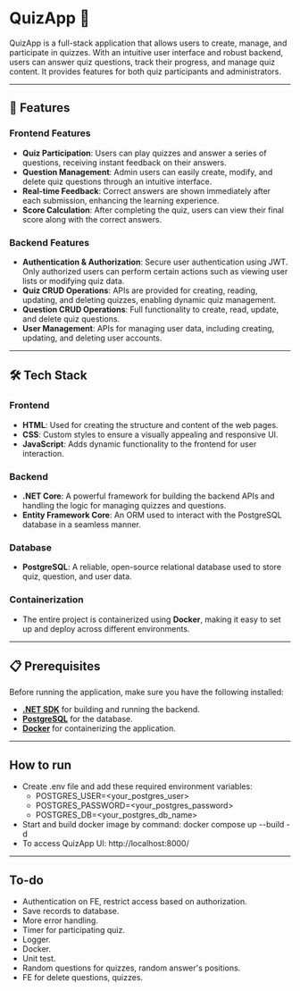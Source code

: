 # QuizApp 🎯

QuizApp is a full-stack application that allows users to create, manage, and participate in quizzes. With an intuitive user interface and robust backend, users can answer quiz questions, track their progress, and manage quiz content. It provides features for both quiz participants and administrators.

---

## 🚀 Features

### Frontend Features
- **Quiz Participation**: Users can play quizzes and answer a series of questions, receiving instant feedback on their answers.
- **Question Management**: Admin users can easily create, modify, and delete quiz questions through an intuitive interface.
- **Real-time Feedback**: Correct answers are shown immediately after each submission, enhancing the learning experience.
- **Score Calculation**: After completing the quiz, users can view their final score along with the correct answers.

### Backend Features
- **Authentication & Authorization**: Secure user authentication using JWT. Only authorized users can perform certain actions such as viewing user lists or modifying quiz data.
- **Quiz CRUD Operations**: APIs are provided for creating, reading, updating, and deleting quizzes, enabling dynamic quiz management.
- **Question CRUD Operations**: Full functionality to create, read, update, and delete quiz questions.
- **User Management**: APIs for managing user data, including creating, updating, and deleting user accounts.

---

## 🛠️ Tech Stack

### Frontend
- **HTML**: Used for creating the structure and content of the web pages.
- **CSS**: Custom styles to ensure a visually appealing and responsive UI.
- **JavaScript**: Adds dynamic functionality to the frontend for user interaction.

### Backend
- **.NET Core**: A powerful framework for building the backend APIs and handling the logic for managing quizzes and questions.
- **Entity Framework Core**: An ORM used to interact with the PostgreSQL database in a seamless manner.

### Database
- **PostgreSQL**: A reliable, open-source relational database used to store quiz, question, and user data.

### Containerization
- The entire project is containerized using **Docker**, making it easy to set up and deploy across different environments.

---

## 📋 Prerequisites

Before running the application, make sure you have the following installed:

- [**.NET SDK**](https://dotnet.microsoft.com/download) for building and running the backend.
- [**PostgreSQL**](https://www.postgresql.org/download/) for the database.
- [**Docker**](https://www.docker.com/get-started) for containerizing the application.

---

## How to run
- Create .env file and add these required environment variables:
  - POSTGRES_USER=<your_postgres_user>
  - POSTGRES_PASSWORD=<your_postgres_password>
  - POSTGRES_DB=<your_postgres_db_name>
- Start and build docker image by command: docker compose up --build -d
- To access QuizApp UI: http://localhost:8000/

---

## To-do
- Authentication on FE, restrict access based on authorization.
- Save records to database.
- More error handling.
- Timer for participating quiz.
- Logger.
- Docker.
- Unit test.
- Random questions for quizzes, random answer's positions.
- FE for delete questions, quizzes.
